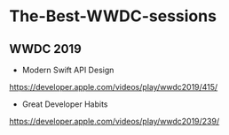 # The-Best-WWDC-sessions

## WWDC 2019
  
  - Modern Swift API Design
  
https://developer.apple.com/videos/play/wwdc2019/415/

  - Great Developer Habits

 https://developer.apple.com/videos/play/wwdc2019/239/
